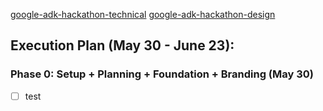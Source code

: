 [google-adk-hackathon-technical](https://chatgpt.com/c/6837caba-9288-8011-908b-78f1c56a88d4)
[google-adk-hackathon-design](https://chatgpt.com/g/g-p-68398ad2d004819189e4eb95f7f3e602-google-adk-hackathon/c/6838ce55-b514-8011-9273-674dca2168d8)

## Execution Plan (May 30 - June 23):
### Phase 0: Setup + Planning + Foundation + Branding (May 30)
- [ ] test